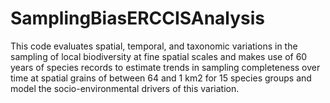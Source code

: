 # SamplingBiasERCCISAnalysis

This code evaluates spatial, temporal, and taxonomic variations in the sampling of local biodiversity at fine spatial scales and makes use of 60 years of species records to estimate trends in sampling completeness over time at spatial grains of between 64 and 1 km2 for 15 species groups and model the socio-environmental drivers of this variation.
